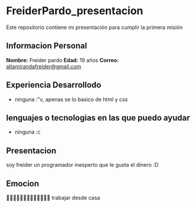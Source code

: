 # FreiderPardo_presentacion
Este repositorio contiene mi presentación para cumplir la primera misión

## Informacion Personal
  **Nombre:** Freider pardo
  **Edad:** 19 años
  **Correo:** altamirandafreider@gmail.com
  
## Experiencia Desarrollodo
  - ninguna :"v, apenas se lo basico de html y css

## lenguajes o tecnologias en las que puedo ayudar
  - ninguna :c

## Presentacion
  soy freider un programador inesperto que le gusta el dinero :D

## Emocion
🤑🤑🤑🤑🤑🤑🤑🤑🤑🤑🤑🤑🤑
trabajar desde casa
